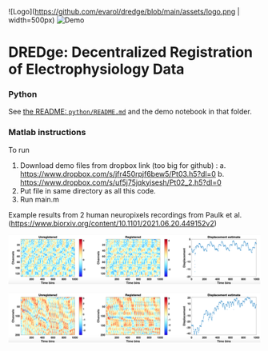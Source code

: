 ![Logo](https://github.com/evarol/dredge/blob/main/assets/logo.png | width=500px)
![Demo](https://github.com/evarol/neuropixelsLFPregistration/blob/main/assets/image.png)

# DREDge: Decentralized Registration of Electrophysiology Data


### Python

See [the README: `python/README.md`](python/README.md) and the demo notebook in that folder.



### Matlab instructions

To run
1. Download demo files from dropbox link (too big for github) : 
    a. https://www.dropbox.com/s/jfr450rpjf6bew5/Pt03.h5?dl=0
    b. https://www.dropbox.com/s/uf5j75jqkyisesh/Pt02_2.h5?dl=0
2. Put file in same directory as all this code.
3. Run main.m



Example results from 2 human neuropixels recordings from Paulk et al. (https://www.biorxiv.org/content/10.1101/2021.06.20.449152v2)


![Dataset1](https://github.com/evarol/dredge/blob/main/assets/pt03_results.png)

![Dataset2](https://github.com/evarol/dredge/blob/main/assets/pt02_results.png)

